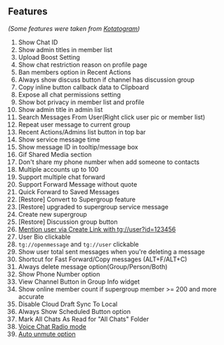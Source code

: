 ## Features

*(Some features were taken from [Kotatogram](https://github.com/kotatogram/kotatogram-desktop))*

1. Show Chat ID
2. Show admin titles in member list
3. Upload Boost Setting
4. Show chat restriction reason on profile page
5. Ban members option in Recent Actions
6. Always show discuss button if channel has discussion group
7. Copy inline button callback data to Clipboard
8. Expose all chat permissions setting
9. Show bot privacy in member list and profile
10. Show admin title in admin list
11. Search Messages From User(Right click user pic or member list)
12. Repeat user message to current group
13. Recent Actions/Admins list button in top bar
14. Show service message time
15. Show message ID in tooltip/message box
16. Gif Shared Media section
17. Don't share my phone number when add someone to contacts
18. Multiple accounts up to 100
19. Support multiple chat forward
20. Support Forward Message without quote
21. Quick Forward to Saved Messages
22. [Restore] Convert to Supergroup feature
23. [Restore] upgraded to supergroup service message
24. Create new supergroup
25. [Restore] Discussion group button
26. [Mention user via Create Link with tg://user?id=123456](https://t.me/tg_x64/156)
27. User Bio clickable
28. `tg://openmessage` and `tg://user` clickable
29. Show user total sent messages when you're deleting a message
30. Shortcut for Fast Forward/Copy messages (ALT+F/ALT+C)
31. Always delete message option(Group/Person/Both)
32. Show Phone Number option
33. View Channel Button in Group Info widget
34. Show online member count if supergroup member >= 200 and more accurate
35. Disable Cloud Draft Sync To Local
36. Always Show Scheduled Button option
37. Mark All Chats As Read for "All Chats" Folder
38. [Voice Chat Radio mode](https://t.me/tg_x64/238)
39. [Auto unmute option](https://t.me/tg_x64/266)